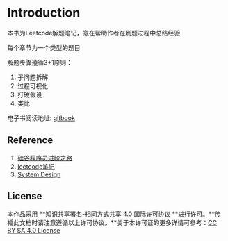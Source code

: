 # Introduction

本书为Leetcode解题笔记，意在帮助作者在刷题过程中总结经验

每个章节为一个类型的题目

解题步骤遵循3+1原则：

1. 子问题拆解
2. 过程可视化
3. 打破假设
4. 类比

电子书阅读地址: [gitbook](https://roywei.gitbooks.io/leetcode/content/two-pointers/strstr.html)

## Reference

1. [硅谷程序员进阶之路](https://docs.google.com/document/d/1NPojCYmFOSg-GvYfOKKS6dkp6VBNbjVmYho5nl8YI3M/edit)
2. [leetcode笔记](https://www.gitbook.com/book/yuanbin/algorithm/details)
3. [System Design ](https://www.gitbook.com/book/soulmachine/system-design/details)

## License

本作品采用 **知识共享署名-相同方式共享 4.0 国际许可协议 **进行许可。**传播此文档时请注意遵循以上许可协议。**关于本许可证的更多详情可参考：[CC BY SA 4.0 License](https://creativecommons.org/licenses/by-sa/4.0/)



